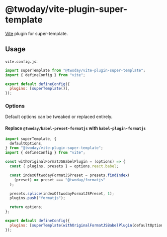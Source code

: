 # @twoday/vite-plugin-super-template

[Vite](https://vitejs.dev/) plugin for super-template.

## Usage

`vite.config.js`:

```js
import superTemplate from "@twoday/vite-plugin-super-template";
import { defineConfig } from "vite";

export default defineConfig({
  plugins: [superTemplate()],
});
```

### Options

Default options can be tweaked or replaced entirely.

#### Replace `@twoday/babel-preset-formatjs` with `babel-plugin-formatjs`

```js
import superTemplate, {
  defaultOptions,
} from "@twoday/vite-plugin-super-template";
import { defineConfig } from "vite";

const withOriginalFormatJSBabelPlugin = (options) => {
  const { plugins, presets } = options.react.babel;

  const indexOftwodayFormatJSPreset = presets.findIndex(
    (preset) => preset === "@twoday/formatjs"
  );

  presets.splice(indexOftwodayFormatJSPreset, 1);
  plugins.push("formatjs");

  return options;
};

export default defineConfig({
  plugins: [superTemplate(withOriginalFormatJSBabelPlugin(defaultOptions))],
});
```
